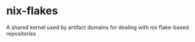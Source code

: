 # nix-flakes
A shared kernel used by artifact domains for dealing with nix flake-based repositories
